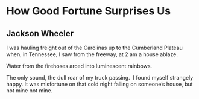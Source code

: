 # How Good Fortune Surprises Us
## Jackson Wheeler
I was hauling freight
out of the Carolinas
up to the Cumberland Plateau
when, in Tennessee, I saw
from the freeway, at 2 am
a house ablaze.

Water from the firehoses arced
into luminescent rainbows.

The only sound, the dull roar of my truck
passing.  I found myself strangely happy.
It was misfortune on that cold night
falling on someone’s house,
but not mine
not mine.
